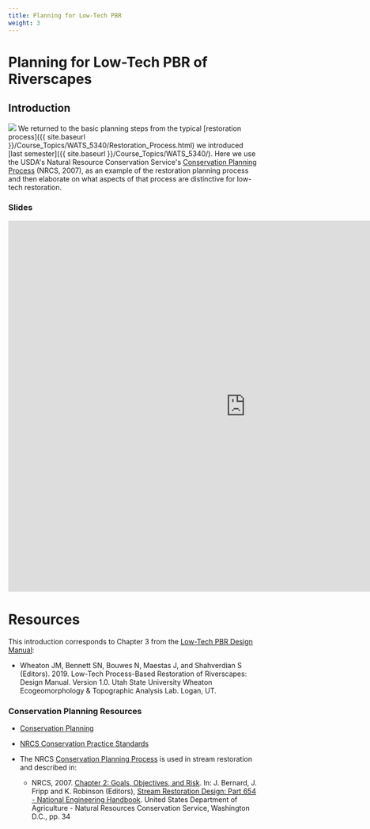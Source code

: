 ```yaml
---
title: Planning for Low-Tech PBR
weight: 3
---
```


# Planning for Low-Tech PBR of Riverscapes

## Introduction
<a href="https://www.nrcs.usda.gov/wps/portal/nrcs/main/national/technical/cp/"><img class="float-right" src="{{ site.baseurl }}/assets/images/nrcseprd.png"></a> 
We returned to the basic planning steps from the typical [restoration process]({{ site.baseurl }}/Course_Topics/WATS_5340/Restoration_Process.html) we introduced [last semester]({{ site.baseurl }}/Course_Topics/WATS_5340/).  Here we use the USDA's Natural Resource Conservation Service's [Conservation Planning Process](https://www.nrcs.usda.gov/wps/portal/nrcs/main/national/technical/cp/) (NRCS, 2007), as an example of the restoration planning process and then elaborate on what aspects of that process are distinctive for low-tech restoration. 

### Slides

<div class="responsive-embed">
<iframe src="https://docs.google.com/presentation/d/e/2PACX-1vT_Nsb4nGv3zbu2zKt0S8Q1UfWuR-3ea3lVlvsUNS_8Ce6oOyGIv5BWrgbs9ntnddXYj47EIzzIxxYd/embed?start=false&loop=false&delayms=3000" frameborder="0" width="960" height="749" allowfullscreen="true" mozallowfullscreen="true" webkitallowfullscreen="true"></iframe>
</div>





# Resources

This introduction corresponds to Chapter 3 from the [Low-Tech PBR Design Manual](http://lowtechpbr.restoration.edu):

- Wheaton JM, Bennett SN, Bouwes N, Maestas J, and Shahverdian S (Editors). 2019. Low-Tech Process-Based Restoration of Riverscapes: Design Manual. Version 1.0. Utah State University Wheaton Ecogeomorphology & Topographic Analysis Lab. Logan, UT.


### Conservation Planning Resources

- [Conservation Planning](https://www.nrcs.usda.gov/wps/portal/nrcs/main/national/technical/cp/)
- [NRCS Conservation Practice Standards](https://www.nrcs.usda.gov/wps/portal/nrcs/main/national/technical/cp/ncps/)
- The NRCS [Conservation Planning Process](https://www.nrcs.usda.gov/wps/portal/nrcs/main/national/technical/cp/) is used in stream restoration and described in:

  - NRCS, 2007. [Chapter 2: Goals, Objectives, and Risk](https://directives.sc.egov.usda.gov/OpenNonWebContent.aspx?content=17778.wba). In: J. Bernard, J. Fripp and K. Robinson (Editors), [Stream Restoration Design: Part 654 - National Engineering Handbook](https://www.nrcs.usda.gov/wps/portal/nrcs/detail/national/water/manage/restoration/?cid=stelprdb1044707). United States Department of Agriculture - Natural Resources Conservation Service, Washington D.C., pp. 34
